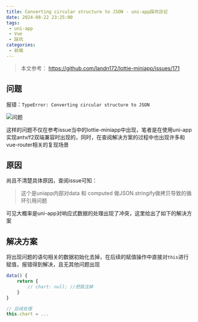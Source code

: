 ```yaml
---
title: Converting circular structure to JSON - uni-app踩坑日记
date: 2024-08-22 23:25:00
tags:
 - uni-app
 - Vue
 - 踩坑
categories:
 - 前端
---
```

> 本文参考：
> https://github.com/landn172/lottie-miniapp/issues/171

## 问题
报错：`TypeError: Converting circular structure to JSON`

![问题](https://picture.haaland.top:81/images/2024/08/22/125153294-4afe1e80-e185-11eb-8b54-17baf819ea92.png)

这样的问题不仅在参考issue当中的lottie-miniapp中出现，笔者是在使用uni-app实现antv/f2双端兼容时出现的，同时，在查阅解决方案的过程中也出现许多和vue-router相关的复现场景

## 原因
尚且不清楚具体原因，查阅issue可知：

> 这个是uniapp内部对data 和 computed 做JSON.stringify做拷贝导致的循环引用问题

可见大概率是uni-app对响应式数据的处理出现了冲突，这里给出了如下的解决方案

## 解决方案
将出现问题的语句相关的数据初始化去掉，在后续的赋值操作中直接对`this`进行赋值，报错得到解决，且无其他问题出现

```javascript
data() {
    return {
        // chart: null; //把我注掉
    }
}

// 后续处理
this.chart = ...
```
